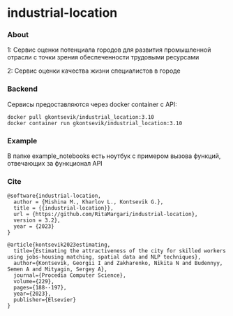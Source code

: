 # industrial-location

### About

1: Сервис оценки потенциала городов для развития промышленной отрасли с точки зрения обеспеченности трудовыми ресурсами

2: Сервис оценки качества жизни специалистов в городе

### Backend

Сервисы предоставляются через docker container с API:

```shell
docker pull gkontsevik/industrial_location:3.10
docker container run gkontsevik/industrial_location:3.10
```

### Example

В папке example_notebooks есть ноутбук с примером вызова функций, отвечающих за
функционал API

### Cite

```shell
@software{industrial-location,
  author = {Mishina M., Kharlov L., Kontsevik G.},
  title = {{industrial-location}},
  url = {https://github.com/RitaMargari/industrial-location},
  version = 3.2},
  year = {2023}
}

@article{kontsevik2023estimating,
  title={Estimating the attractiveness of the city for skilled workers using jobs-housing matching, spatial data and NLP techniques},
  author={Kontsevik, Georgii I and Zakharenko, Nikita N and Budennyy, Semen A and Mityagin, Sergey A},
  journal={Procedia Computer Science},
  volume={229},
  pages={188--197},
  year={2023},
  publisher={Elsevier}
}
```
